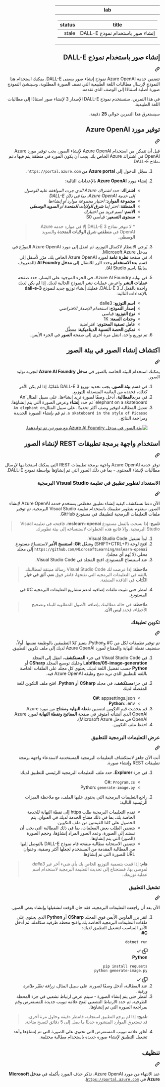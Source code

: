 <div class="Box-sc-g0xbh4-0 eoaCFS js-snippet-clipboard-copy-unpositioned undefined" data-hpc="true"><article class="markdown-body entry-content container-lg" itemprop="text"><div dir="rtl"><markdown-accessiblity-table data-catalyst=""><table>
  <thead>
  <tr>
  <th>lab</th>
  </tr>
  </thead>
  <tbody>
  <tr>
  <td><div dir="rtl"><table>
  <thead>
  <tr>
  <th>title</th>
  <th>status</th>
  </tr>
  </thead>
  <tbody>
  <tr>
  <td><div dir="rtl">إنشاء صور باستخدام نموذج DALL-E</div></td>
  <td><div dir="rtl">stale</div></td>
  </tr>
  </tbody>
</table>
</div></td>
  </tr>
  </tbody>
</table></markdown-accessiblity-table>

<div class="markdown-heading" dir="rtl"><h1 tabindex="-1" class="heading-element" dir="rtl">إنشاء صور باستخدام نموذج DALL-E</h1><a id="user-content-إنشاء-صور-باستخدام-نموذج-dall-e" class="anchor" aria-label="Permalink: إنشاء صور باستخدام نموذج DALL-E" href="#إنشاء-صور-باستخدام-نموذج-dall-e"><svg class="octicon octicon-link" viewBox="0 0 16 16" version="1.1" width="16" height="16" aria-hidden="true"><path d="m7.775 3.275 1.25-1.25a3.5 3.5 0 1 1 4.95 4.95l-2.5 2.5a3.5 3.5 0 0 1-4.95 0 .751.751 0 0 1 .018-1.042.751.751 0 0 1 1.042-.018 1.998 1.998 0 0 0 2.83 0l2.5-2.5a2.002 2.002 0 0 0-2.83-2.83l-1.25 1.25a.751.751 0 0 1-1.042-.018.751.751 0 0 1-.018-1.042Zm-4.69 9.64a1.998 1.998 0 0 0 2.83 0l1.25-1.25a.751.751 0 0 1 1.042.018.751.751 0 0 1 .018 1.042l-1.25 1.25a3.5 3.5 0 1 1-4.95-4.95l2.5-2.5a3.5 3.5 0 0 1 4.95 0 .751.751 0 0 1-.018 1.042.751.751 0 0 1-1.042.018 1.998 1.998 0 0 0-2.83 0l-2.5 2.5a1.998 1.998 0 0 0 0 2.83Z"></path></svg></a></div>
<p dir="rtl">تتضمن خدمة Azure OpenAI نموذج إنشاء صور يسمى DALL-E. يمكنك استخدام هذا النموذج لإرسال مطالبات اللغة الطبيعية التي تصف الصورة المطلوبة، وسينشئ النموذج صورة أصلية استنادًا إلى الوصف الذي تقدمه.</p>
<p dir="rtl">في هذا التمرين، ستستخدم نموذج DALL-E الإصدار 3 لإنشاء صور استنادًا إلى مطالبات اللغة الطبيعية.</p>
<p dir="rtl">سيستغرق هذا التمرين حوالي <b>25</b> دقيقة.</p>
<div class="markdown-heading" dir="rtl"><h2 tabindex="-1" class="heading-element" dir="rtl">توفير مورد Azure OpenAI</h2><a id="user-content-توفير-مورد-azure-openai" class="anchor" aria-label="Permalink: توفير مورد Azure OpenAI" href="#توفير-مورد-azure-openai"><svg class="octicon octicon-link" viewBox="0 0 16 16" version="1.1" width="16" height="16" aria-hidden="true"><path d="m7.775 3.275 1.25-1.25a3.5 3.5 0 1 1 4.95 4.95l-2.5 2.5a3.5 3.5 0 0 1-4.95 0 .751.751 0 0 1 .018-1.042.751.751 0 0 1 1.042-.018 1.998 1.998 0 0 0 2.83 0l2.5-2.5a2.002 2.002 0 0 0-2.83-2.83l-1.25 1.25a.751.751 0 0 1-1.042-.018.751.751 0 0 1-.018-1.042Zm-4.69 9.64a1.998 1.998 0 0 0 2.83 0l1.25-1.25a.751.751 0 0 1 1.042.018.751.751 0 0 1 .018 1.042l-1.25 1.25a3.5 3.5 0 1 1-4.95-4.95l2.5-2.5a3.5 3.5 0 0 1 4.95 0 .751.751 0 0 1-.018 1.042.751.751 0 0 1-1.042.018 1.998 1.998 0 0 0-2.83 0l-2.5 2.5a1.998 1.998 0 0 0 0 2.83Z"></path></svg></a></div>
<p dir="rtl">قبل أن تتمكن من استخدام Azure OpenAI لإنشاء الصور، يجب توفير مورد Azure OpenAI في اشتراك Azure الخاص بك. يجب أن يكون المورد في منطقة يتم فيها دعم نماذج DALL-E.</p>
<ol dir="rtl">
    <li>سجّل الدخول إلى <b>Azure portal</b> من <code>https://portal.azure.com</code>.</li>
    <li>
        <p dir="rtl">إنشاء مورد <b>Azure OpenAI</b> بالإعدادات التالية:</p>
        <ul dir="rtl">
            <li><b>اشتراك</b>: <i>حدد اشتراك Azure الذي جرت الموافقة عليه للوصول إلى خدمة Azure OpenAI، بما في ذلك DALL-E</i></li>
            <li><b>مجموعة الموارد</b>: <i>اختيار مجموعة موارد أو إنشاءها</i></li>
            <li><b>المنطقة</b>: <i>اختر إما <b>شرق الولايات المتحدة</b> أو <b>السويد الوسطى</b></i></li>
            <li><b>الاسم</b>: <i>اسم فريد من اختيارك</i></li>
            <li><b>مستوى التسعير</b>: قياسي S0</li>
            <blockquote>* لا تتوفر نماذج DALL-E 3 إلا في موارد خدمة Azure OpenAI في <b>منطقتي شرق الولايات المتحدة</b> والسويد <b>الوسطى</b>.</blockquote>
        </ul>
    </li>
    <li>يُرجى الانتظار لاكتمال التوزيع. ثم انتقل إلى مورد Azure OpenAI الموزّع في مدخل Microsoft Azure.</li>
    <li>في صفحة <b>نظرة عامة</b> لمورد Azure OpenAI الخاص بك، مرّر لأسفل إلى قسم <b>بدء الاستخدام</b> وحدد الزر للانتقال إلى <b>مدخل AI Foundry</b> (المعروف سابقًا باسم AI Studio).</li>
    <li>
        <p dir="rtl">في بوابة Azure AI Foundry، في الجزء الموجود على اليسار، حدد صفحة <b>عمليات النشر</b> واعرض عمليات نشر النموذج الحالية لديك. إذا لم يكن لديك واحدة بالفعل لـ DALL-E 3، فعليك إنشاء توزيع جديد لنموذج <b>dall-e-3</b> بالإعدادات التالية:</p>
        <ul dir="rtl">
            <li><b>اسم التوزيع</b>: dalle3</li>
            <li><b>إصدار النموذج</b>: <i>استخدام الإصدار الافتراضي</i></li>
            <li><b>نوع التوزيع</b>: قياسي</li>
            <li><b>وحدات السعة</b>: 1K</li>
            <li><b>عامل تصفية المحتوى</b>: افتراضية</li>
            <li><b>تمكين الحصة النسبية الديناميكية</b>: معطّل</li>
        </ul>
    </li>
    <li>تم توزيع واحد، انتقل مرة أخرى إلى صفحة <b>الصور</b> في الجزء الأيمن.</li>
</ol>
<div class="markdown-heading" dir="rtl"><h2 tabindex="-1" class="heading-element" dir="rtl">اكتشاف إنشاء الصور في بيئة الصور</h2><a id="user-content-اكتشاف-إنشاء-الصور-في-بيئة-الصور" class="anchor" aria-label="Permalink: اكتشاف إنشاء الصور في بيئة الصور" href="#اكتشاف-إنشاء-الصور-في-بيئة-الصور"><svg class="octicon octicon-link" viewBox="0 0 16 16" version="1.1" width="16" height="16" aria-hidden="true"><path d="m7.775 3.275 1.25-1.25a3.5 3.5 0 1 1 4.95 4.95l-2.5 2.5a3.5 3.5 0 0 1-4.95 0 .751.751 0 0 1 .018-1.042.751.751 0 0 1 1.042-.018 1.998 1.998 0 0 0 2.83 0l2.5-2.5a2.002 2.002 0 0 0-2.83-2.83l-1.25 1.25a.751.751 0 0 1-1.042-.018.751.751 0 0 1-.018-1.042Zm-4.69 9.64a1.998 1.998 0 0 0 2.83 0l1.25-1.25a.751.751 0 0 1 1.042.018.751.751 0 0 1 .018 1.042l-1.25 1.25a3.5 3.5 0 1 1-4.95-4.95l2.5-2.5a3.5 3.5 0 0 1 4.95 0 .751.751 0 0 1-.018 1.042.751.751 0 0 1-1.042.018 1.998 1.998 0 0 0-2.83 0l-2.5 2.5a1.998 1.998 0 0 0 0 2.83Z"></path></svg></a></div>
<p dir="rtl">يمكنك استخدام البيئة الخاصة بالصور في <b>مدخل Azure AI Foundry</b> لتجربة توليد الصور.</p>
<ol dir="rtl">
    <li>في قسم <b>بيئة الصور</b>، يجب تحديد توزيع DALL-E 3 تلقائيًا. إذا لم يكن الأمر كذلك، فحدده من القائمة المنسدلة للتوزيع.</li>
    <li>في مربع<b>المطالبة</b>، أدخل وصفًا لصورة تريد إنشاءها. على سبيل المثال`An elephant on a skateboard` ثم حدد <b>إنشاء</b> وعرض الصورة التي يتم إنشاؤها.</li>
    <li>تعديل المطالبة لتوفير وصف أكثر تحديدًا. على سبيل المثال<code>An elephant on a skateboard in the style of Picasso</code>. ثم قم بإنشاء الصورة الجديدة ومراجعة النتائج.</li>
    <p dir="rtl"><a href="https://github.com/MicrosoftLearning/mslearn-openai.ar-sa/blob/main/Instructions/media/images-playground-new-style.png"><img src="https://github.com/MicrosoftLearning/mslearn-openai.ar-sa/raw/main/Instructions/media/images-playground-new-style.png" alt="بيئة الصور في مدخل Azure AI Foundry مع صورتين تم توليدهما." style="max-width: 100%;"></a></p>
</ol>
<div class="markdown-heading" dir="rtl"><h2 tabindex="-1" class="heading-element" dir="rtl">استخدام واجهة برمجة تطبيقات REST لإنشاء الصور</h2><a id="user-content-استخدام-واجهة-برمجة-تطبيقات-rest-لإنشاء-الصور" class="anchor" aria-label="Permalink: استخدام واجهة برمجة تطبيقات REST لإنشاء الصور" href="#استخدام-واجهة-برمجة-تطبيقات-rest-لإنشاء-الصور"><svg class="octicon octicon-link" viewBox="0 0 16 16" version="1.1" width="16" height="16" aria-hidden="true"><path d="m7.775 3.275 1.25-1.25a3.5 3.5 0 1 1 4.95 4.95l-2.5 2.5a3.5 3.5 0 0 1-4.95 0 .751.751 0 0 1 .018-1.042.751.751 0 0 1 1.042-.018 1.998 1.998 0 0 0 2.83 0l2.5-2.5a2.002 2.002 0 0 0-2.83-2.83l-1.25 1.25a.751.751 0 0 1-1.042-.018.751.751 0 0 1-.018-1.042Zm-4.69 9.64a1.998 1.998 0 0 0 2.83 0l1.25-1.25a.751.751 0 0 1 1.042.018.751.751 0 0 1 .018 1.042l-1.25 1.25a3.5 3.5 0 1 1-4.95-4.95l2.5-2.5a3.5 3.5 0 0 1 4.95 0 .751.751 0 0 1-.018 1.042.751.751 0 0 1-1.042.018 1.998 1.998 0 0 0-2.83 0l-2.5 2.5a1.998 1.998 0 0 0 0 2.83Z"></path></svg></a></div>
<p dir="rtl">توفر خدمة Azure OpenAI واجهة برمجة تطبيقات REST التي يمكنك استخدامها لإرسال مطالبات لإنشاء المحتوى - بما في ذلك الصور التي تم إنشاؤها بواسطة نموذج DALL-E.</p>
<div class="markdown-heading" dir="rtl"><h3 tabindex="-1" class="heading-element" dir="rtl">الاستعداد لتطوير تطبيق في تعليمة Visual Studio البرمجية</h3><a id="user-content-الاستعداد-لتطوير-تطبيق-في-تعليمة-visual-studio-البرمجية" class="anchor" aria-label="Permalink: الاستعداد لتطوير تطبيق في تعليمة Visual Studio البرمجية" href="#الاستعداد-لتطوير-تطبيق-في-تعليمة-visual-studio-البرمجية"><svg class="octicon octicon-link" viewBox="0 0 16 16" version="1.1" width="16" height="16" aria-hidden="true"><path d="m7.775 3.275 1.25-1.25a3.5 3.5 0 1 1 4.95 4.95l-2.5 2.5a3.5 3.5 0 0 1-4.95 0 .751.751 0 0 1 .018-1.042.751.751 0 0 1 1.042-.018 1.998 1.998 0 0 0 2.83 0l2.5-2.5a2.002 2.002 0 0 0-2.83-2.83l-1.25 1.25a.751.751 0 0 1-1.042-.018.751.751 0 0 1-.018-1.042Zm-4.69 9.64a1.998 1.998 0 0 0 2.83 0l1.25-1.25a.751.751 0 0 1 1.042.018.751.751 0 0 1 .018 1.042l-1.25 1.25a3.5 3.5 0 1 1-4.95-4.95l2.5-2.5a3.5 3.5 0 0 1 4.95 0 .751.751 0 0 1-.018 1.042.751.751 0 0 1-1.042.018 1.998 1.998 0 0 0-2.83 0l-2.5 2.5a1.998 1.998 0 0 0 0 2.83Z"></path></svg></a></div>
<p dir="rtl">الآن دعنا نستكشف كيفية إنشاء تطبيق مخصَّص يستخدم خدمة Azure OpenAI لإنشاء الصور. ستقوم بتطوير تطبيقك باستخدام تعليمة Visual Studio البرمجية. تم توفير ملفات التعليمات البرمجية لتطبيقك في مستودع GitHub.</p>
<blockquote>
<p dir="rtl"><b>تلميح</b>: إذا نسخت بالفعل مستودع <b>mslearn-openai</b>، فافتحه في تعليمة Visual Studio البرمجية. وإلا فاتبع هذه الخطوات لاستنساخه إلى بيئة تطويرك.</p>
</blockquote>
<ol dir="rtl">
    <li>ابدأ تشغيل Visual Studio Code.</li>
    <li>افتح لوحة (SHIFT+CTRL+P) وشغّل <b>Git: استنسخ الأمر </b> لاستنساخ مستودع <code>https://github.com/MicrosoftLearning/mslearn-openai</code> إلى مجلد محلي (لا يُهم أي مجلد).</li>
    <li>عند استنساخ المستودع، افتح المجلد في Visual Studio Code.</li>
    <blockquote><b>ملاحظة</b>: إذا عرضت لك Visual Studio Code رسالة منبثقة لمطالبتك بالثقة في التعليمات البرمجية التي تفتحها، فانقر فوق <b>نعم، أثق في خيار الكُتاب</b> في النافذة المنبثقة.</blockquote>
    <li>انتظر حتى تثبيت ملفات إضافية لدعم مشاريع التعليمات البرمجية C# في المستودع.</li>
    <blockquote><b>ملاحظة</b>: في حالة مطالبتك بإضافة الأصول المطلوبة للبناء وتصحيح الأخطاء، فحدد <b>ليس الآن</b>.</blockquote>
</ol>
<div class="markdown-heading" dir="rtl"><h3 tabindex="-1" class="heading-element" dir="rtl">تكوين تطبيقك</h3><a id="user-content-تكوين-تطبيقك" class="anchor" aria-label="Permalink: تكوين تطبيقك" href="#تكوين-تطبيقك"><svg class="octicon octicon-link" viewBox="0 0 16 16" version="1.1" width="16" height="16" aria-hidden="true"><path d="m7.775 3.275 1.25-1.25a3.5 3.5 0 1 1 4.95 4.95l-2.5 2.5a3.5 3.5 0 0 1-4.95 0 .751.751 0 0 1 .018-1.042.751.751 0 0 1 1.042-.018 1.998 1.998 0 0 0 2.83 0l2.5-2.5a2.002 2.002 0 0 0-2.83-2.83l-1.25 1.25a.751.751 0 0 1-1.042-.018.751.751 0 0 1-.018-1.042Zm-4.69 9.64a1.998 1.998 0 0 0 2.83 0l1.25-1.25a.751.751 0 0 1 1.042.018.751.751 0 0 1 .018 1.042l-1.25 1.25a3.5 3.5 0 1 1-4.95-4.95l2.5-2.5a3.5 3.5 0 0 1 4.95 0 .751.751 0 0 1-.018 1.042.751.751 0 0 1-1.042.018 1.998 1.998 0 0 0-2.83 0l-2.5 2.5a1.998 1.998 0 0 0 0 2.83Z"></path></svg></a></div>
<p dir="rtl">تم توفير تطبيقات لكل من C# وPython. يتميز كلا التطبيقين بالوظيفة نفسها. أولاً، ستضيف نقطة النهاية والمفتاح لمورد Azure OpenAI لديك إلى ملف تكوين التطبيق.</p>
<ol dir="rtl">
    <li>في Visual Studio Code في جزء <b>المستكشف</b>، انتقِل إلى المجلد <b>Labfiles/05-image-generation</b> وعليك توسيع المجلد <b>CSharp</b> أو <b>Python</b> حسب تفضيل اللغة لديك. يحتوي كل مجلد على الملفات الخاصة باللغة للتطبيق الذي تريد دمج وظيفة Azure OpenAI فيه.</li>
    <li>
        <p dir="rtl">في جزء<b>مستكشف</b>، في مجلد <b>CSharp</b> أو <b>Python</b>، افتح ملف التكوين للغة المفضلة لديك</p>
        <ul dir="rtl">
            <li><b>C#</b>: appsettings.json</li>
            <li><b>Python</b>: .env</li>
        </ul>
    </li>
    <li>قم بتحديث قيم التكوين لتضمين <b>نقطة النهاية</b> و<b>مفتاح</b> من مورد Azure OpenAI الذي أنشأته (متوفر في صفحة <b>المفاتيح ونقطة النهاية</b> لمورد Azure OpenAI في مدخل Microsoft Azure).</li>
    <li>احفظ ملف التكوين.</li>
</ol>
<div class="markdown-heading" dir="rtl"><h3 tabindex="-1" class="heading-element" dir="rtl">عرض التعليمات البرمجية للتطبيق</h3><a id="user-content-عرض-التعليمات-البرمجية-للتطبيق" class="anchor" aria-label="Permalink: عرض التعليمات البرمجية للتطبيق" href="#عرض-التعليمات-البرمجية-للتطبيق"><svg class="octicon octicon-link" viewBox="0 0 16 16" version="1.1" width="16" height="16" aria-hidden="true"><path d="m7.775 3.275 1.25-1.25a3.5 3.5 0 1 1 4.95 4.95l-2.5 2.5a3.5 3.5 0 0 1-4.95 0 .751.751 0 0 1 .018-1.042.751.751 0 0 1 1.042-.018 1.998 1.998 0 0 0 2.83 0l2.5-2.5a2.002 2.002 0 0 0-2.83-2.83l-1.25 1.25a.751.751 0 0 1-1.042-.018.751.751 0 0 1-.018-1.042Zm-4.69 9.64a1.998 1.998 0 0 0 2.83 0l1.25-1.25a.751.751 0 0 1 1.042.018.751.751 0 0 1 .018 1.042l-1.25 1.25a3.5 3.5 0 1 1-4.95-4.95l2.5-2.5a3.5 3.5 0 0 1 4.95 0 .751.751 0 0 1-.018 1.042.751.751 0 0 1-1.042.018 1.998 1.998 0 0 0-2.83 0l-2.5 2.5a1.998 1.998 0 0 0 0 2.83Z"></path></svg></a></div>
<p dir="rtl">أنت الآن جاهز لاستكشاف التعليمات البرمجية المستخدمة لاستدعاء واجهة برمجة تطبيقات REST وإنشاء صورة.</p>
<ol dir="rtl">
    <li>
        <p dir="rtl">في جزء<b> Explorer</b>، حدد ملف التعليمات البرمجية الرئيسي للتطبيق لديك:</p>
        <ul dir="rtl">
            <li>C#: <code>Program.cs</code></li>
            <li>Python: <code>generate-image.py</code></li>
        </ul>
    </li>
    <li>
        <p dir="rtl">راجع التعليمات البرمجية التي يحتوي عليها الملف، مع ملاحظة الميزات الرئيسية التالية:</p>
        <ul dir="rtl">
            <li>تقدم التعليمات البرمجية طلب https إلى نقطة النهاية للخدمة الخاصة بك، بما في ذلك مفتاح الخدمة لديك في العنوان. يتم الحصول على كلتا القيمتين من ملف التكوين.</li>
            <li>يتضمن الطلب بعض المعلمات، بما في ذلك المطالبة التي يجب أن تستند إلى الصورة، وعدد الصور المراد إنشاؤها، وحجم الصورة (الصور) التي يتم إنشاؤها.</li>
            <li>تتضمن الاستجابة مطالبة منقحة قام نموذج DALL-E بالتوصل إليها من المطالبة المقدمة من المستخدم لجعلها أكثر وصفية، وعنوان URL للصورة التي تم إنشاؤها.</li>
        </ul>
        <blockquote><b>هام</b>: إذا قمت بتسمية التوزيع الخاص بك بأي شيء آخر غير <i>dalle3</i> لموصى بها، فستحتاج إلى تحديث التعليمة البرمجية لاستخدام اسم عملية توزيعك.</blockquote>
    </li>
</ol>
<div class="markdown-heading" dir="rtl"><h3 tabindex="-1" class="heading-element" dir="rtl">تشغيل التطبيق</h3><a id="user-content-تشغيل-التطبيق" class="anchor" aria-label="Permalink: تشغيل التطبيق" href="#تشغيل-التطبيق"><svg class="octicon octicon-link" viewBox="0 0 16 16" version="1.1" width="16" height="16" aria-hidden="true"><path d="m7.775 3.275 1.25-1.25a3.5 3.5 0 1 1 4.95 4.95l-2.5 2.5a3.5 3.5 0 0 1-4.95 0 .751.751 0 0 1 .018-1.042.751.751 0 0 1 1.042-.018 1.998 1.998 0 0 0 2.83 0l2.5-2.5a2.002 2.002 0 0 0-2.83-2.83l-1.25 1.25a.751.751 0 0 1-1.042-.018.751.751 0 0 1-.018-1.042Zm-4.69 9.64a1.998 1.998 0 0 0 2.83 0l1.25-1.25a.751.751 0 0 1 1.042.018.751.751 0 0 1 .018 1.042l-1.25 1.25a3.5 3.5 0 1 1-4.95-4.95l2.5-2.5a3.5 3.5 0 0 1 4.95 0 .751.751 0 0 1-.018 1.042.751.751 0 0 1-1.042.018 1.998 1.998 0 0 0-2.83 0l-2.5 2.5a1.998 1.998 0 0 0 0 2.83Z"></path></svg></a></div>
<p dir="rtl">الآن بعد أن راجعت التعليمات البرمجية، فقد حان الوقت لتشغيلها وإنشاء بعض الصور.</p>
<ol dir="rtl">
    <li>انقر بزر الماوس الأيمن فوق المجلد <b>CSharp</b> أو <b>Python</b> الذي يحتوي على ملفات التعليمات البرمجية الخاصة بك وافتح محطة طرفية متكاملة. ثم أدخل الأمر المناسب لتشغيل التطبيق لديك:</li>
    <b>C#</b>
    <div dir="rtl">
    <div class="snippet-clipboard-content notranslate position-relative overflow-auto"><pre class="notranslate"><code>dotnet run</code></pre><div class="zeroclipboard-container">
    <clipboard-copy aria-label="Copy" class="ClipboardButton btn btn-invisible js-clipboard-copy m-2 p-0 d-flex flex-justify-center flex-items-center" data-copy-feedback="Copied!" data-tooltip-direction="w" value="dotnet run" tabindex="0" role="button">
      <svg aria-hidden="true" height="16" viewBox="0 0 16 16" version="1.1" width="16" data-view-component="true" class="octicon octicon-copy js-clipboard-copy-icon">
    <path d="M0 6.75C0 5.784.784 5 1.75 5h1.5a.75.75 0 0 1 0 1.5h-1.5a.25.25 0 0 0-.25.25v7.5c0 .138.112.25.25.25h7.5a.25.25 0 0 0 .25-.25v-1.5a.75.75 0 0 1 1.5 0v1.5A1.75 1.75 0 0 1 9.25 16h-7.5A1.75 1.75 0 0 1 0 14.25Z"></path><path d="M5 1.75C5 .784 5.784 0 6.75 0h7.5C15.216 0 16 .784 16 1.75v7.5A1.75 1.75 0 0 1 14.25 11h-7.5A1.75 1.75 0 0 1 5 9.25Zm1.75-.25a.25.25 0 0 0-.25.25v7.5c0 .138.112.25.25.25h7.5a.25.25 0 0 0 .25-.25v-7.5a.25.25 0 0 0-.25-.25Z"></path>
</svg>
      <svg aria-hidden="true" height="16" viewBox="0 0 16 16" version="1.1" width="16" data-view-component="true" class="octicon octicon-check js-clipboard-check-icon color-fg-success d-none">
    <path d="M13.78 4.22a.75.75 0 0 1 0 1.06l-7.25 7.25a.75.75 0 0 1-1.06 0L2.22 9.28a.751.751 0 0 1 .018-1.042.751.751 0 0 1 1.042-.018L6 10.94l6.72-6.72a.75.75 0 0 1 1.06 0Z"></path>
</svg>
    </clipboard-copy>
  </div></div>
    </div>
    <b>Python</b>
    <div dir="rtl">
    <div class="snippet-clipboard-content notranslate position-relative overflow-auto"><pre class="notranslate"><code>pip install requests
python generate-image.py</code></pre><div class="zeroclipboard-container">
    <clipboard-copy aria-label="Copy" class="ClipboardButton btn btn-invisible js-clipboard-copy m-2 p-0 d-flex flex-justify-center flex-items-center" data-copy-feedback="Copied!" data-tooltip-direction="w" value="pip install requests
python generate-image.py" tabindex="0" role="button">
      <svg aria-hidden="true" height="16" viewBox="0 0 16 16" version="1.1" width="16" data-view-component="true" class="octicon octicon-copy js-clipboard-copy-icon">
    <path d="M0 6.75C0 5.784.784 5 1.75 5h1.5a.75.75 0 0 1 0 1.5h-1.5a.25.25 0 0 0-.25.25v7.5c0 .138.112.25.25.25h7.5a.25.25 0 0 0 .25-.25v-1.5a.75.75 0 0 1 1.5 0v1.5A1.75 1.75 0 0 1 9.25 16h-7.5A1.75 1.75 0 0 1 0 14.25Z"></path><path d="M5 1.75C5 .784 5.784 0 6.75 0h7.5C15.216 0 16 .784 16 1.75v7.5A1.75 1.75 0 0 1 14.25 11h-7.5A1.75 1.75 0 0 1 5 9.25Zm1.75-.25a.25.25 0 0 0-.25.25v7.5c0 .138.112.25.25.25h7.5a.25.25 0 0 0 .25-.25v-7.5a.25.25 0 0 0-.25-.25Z"></path>
</svg>
      <svg aria-hidden="true" height="16" viewBox="0 0 16 16" version="1.1" width="16" data-view-component="true" class="octicon octicon-check js-clipboard-check-icon color-fg-success d-none">
    <path d="M13.78 4.22a.75.75 0 0 1 0 1.06l-7.25 7.25a.75.75 0 0 1-1.06 0L2.22 9.28a.751.751 0 0 1 .018-1.042.751.751 0 0 1 1.042-.018L6 10.94l6.72-6.72a.75.75 0 0 1 1.06 0Z"></path>
</svg>
    </clipboard-copy>
  </div></div>
    </div>
    <li>عند المطالبة، أدخل وصفًا لصورة. على سبيل المثال، <i>زرافة تطيّر طائرة ورقية</i>.</li>
    <li>انتظر حتى يتم إنشاء الصورة - سيتم عرض ارتباط تشعبي في جزء المحطة الطرفية. ثم حدد الارتباط التشعبي لفتح علامة تبويب جديدة للمستعرض وقم بمراجعة الصورة التي تم إنشاؤها.</li>
    <blockquote><b>تلميح</b>: إذا لم يرجع التطبيق استجابة، فانتظر دقيقة وحاول مرة أخرى. قد تستغرق الموارد المنشورة حديثًا ما يصل إلى 5 دقائق لتصبح متاحة.</blockquote>
    <li>أغلق علامة تبويب المستعرض التي تحتوي على الصورة التي تم إنشاؤها وأعد تشغيل التطبيق لإنشاء صورة جديدة باستخدام مطالبة مختلفة.</li>
</ol>
<div class="markdown-heading" dir="rtl"><h2 tabindex="-1" class="heading-element" dir="rtl">تنظيف</h2><a id="user-content-تنظيف" class="anchor" aria-label="Permalink: تنظيف" href="#تنظيف"><svg class="octicon octicon-link" viewBox="0 0 16 16" version="1.1" width="16" height="16" aria-hidden="true"><path d="m7.775 3.275 1.25-1.25a3.5 3.5 0 1 1 4.95 4.95l-2.5 2.5a3.5 3.5 0 0 1-4.95 0 .751.751 0 0 1 .018-1.042.751.751 0 0 1 1.042-.018 1.998 1.998 0 0 0 2.83 0l2.5-2.5a2.002 2.002 0 0 0-2.83-2.83l-1.25 1.25a.751.751 0 0 1-1.042-.018.751.751 0 0 1-.018-1.042Zm-4.69 9.64a1.998 1.998 0 0 0 2.83 0l1.25-1.25a.751.751 0 0 1 1.042.018.751.751 0 0 1 .018 1.042l-1.25 1.25a3.5 3.5 0 1 1-4.95-4.95l2.5-2.5a3.5 3.5 0 0 1 4.95 0 .751.751 0 0 1-.018 1.042.751.751 0 0 1-1.042.018 1.998 1.998 0 0 0-2.83 0l-2.5 2.5a1.998 1.998 0 0 0 0 2.83Z"></path></svg></a></div>
<p dir="rtl">عند الانتهاء من مورد Azure OpenAI، تذكر حذف المورد بأكمله في <b>مدخل Microsoft Azure</b> في <code><a href="https://portal.azure.com" rel="nofollow">https://portal.azure.com</a></code>.</p>
</article></div>
